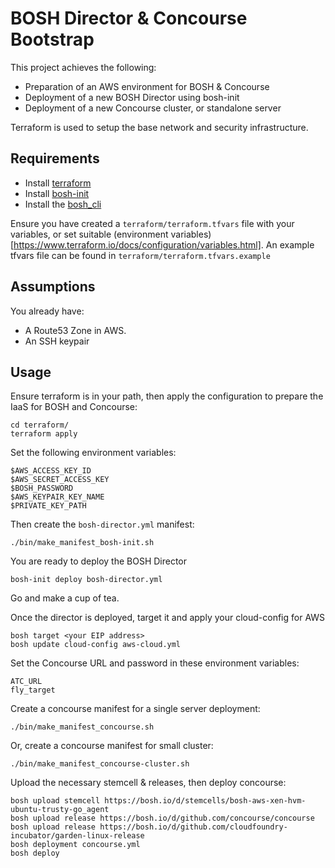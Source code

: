 BOSH Director & Concourse Bootstrap
===================================

This project achieves the following:

- Preparation of an AWS environment for BOSH & Concourse
- Deployment of a new BOSH Director using bosh-init
- Deployment of a new Concourse cluster, or standalone server

Terraform is used to setup the base network and security infrastructure.

Requirements
-----

- Install [terraform](https://www.terraform.io/intro/getting-started/install.html)
- Install [bosh-init](https://bosh.io/docs/install-bosh-init.html)
- Install the [bosh_cli](https://bosh.io/docs/bosh-cli.html)

Ensure you have created a `terraform/terraform.tfvars` file with your variables, or set suitable (environment variables)[https://www.terraform.io/docs/configuration/variables.html]. An example tfvars file can be found in `terraform/terraform.tfvars.example`

Assumptions
-----

You already have:

- A Route53 Zone in AWS.
- An SSH keypair

Usage
-----

Ensure terraform is in your path, then apply the configuration to prepare the IaaS for BOSH and Concourse:

```
cd terraform/
terraform apply
```
Set the following environment variables:

```
$AWS_ACCESS_KEY_ID
$AWS_SECRET_ACCESS_KEY
$BOSH_PASSWORD
$AWS_KEYPAIR_KEY_NAME
$PRIVATE_KEY_PATH
```

Then create the `bosh-director.yml` manifest:
```
./bin/make_manifest_bosh-init.sh
```

You are ready to deploy the BOSH Director
```
bosh-init deploy bosh-director.yml
```

Go and make a cup of tea.

Once the director is deployed, target it and apply your cloud-config for AWS
```
bosh target <your EIP address>
bosh update cloud-config aws-cloud.yml
```

Set the Concourse URL and password in these environment variables:
```
ATC_URL
fly_target
```

Create a concourse manifest for a single server deployment:
```
./bin/make_manifest_concourse.sh
```
Or, create a concourse manifest for small cluster:
```
./bin/make_manifest_concourse-cluster.sh
```

Upload the necessary stemcell & releases, then deploy concourse:
```
bosh upload stemcell https://bosh.io/d/stemcells/bosh-aws-xen-hvm-ubuntu-trusty-go_agent
bosh upload release https://bosh.io/d/github.com/concourse/concourse
bosh upload release https://bosh.io/d/github.com/cloudfoundry-incubator/garden-linux-release
bosh deployment concourse.yml
bosh deploy
```
